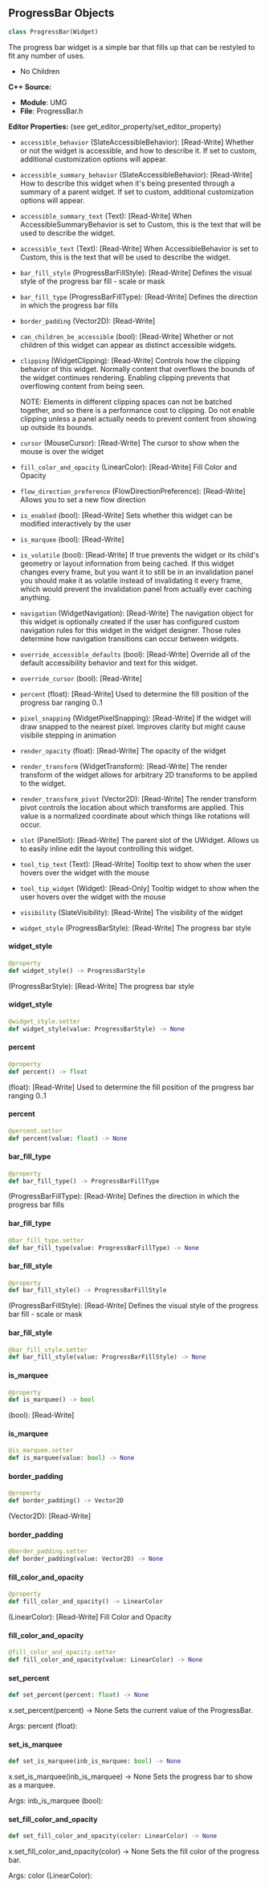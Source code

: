 ## ProgressBar Objects

```python
class ProgressBar(Widget)
```

The progress bar widget is a simple bar that fills up that can be restyled to fit any number of uses.

* No Children

**C++ Source:**

- **Module**: UMG
- **File**: ProgressBar.h

**Editor Properties:** (see get_editor_property/set_editor_property)

- ``accessible_behavior`` (SlateAccessibleBehavior):  [Read-Write] Whether or not the widget is accessible, and how to describe it. If set to custom, additional customization options will appear.
- ``accessible_summary_behavior`` (SlateAccessibleBehavior):  [Read-Write] How to describe this widget when it's being presented through a summary of a parent widget. If set to custom, additional customization options will appear.
- ``accessible_summary_text`` (Text):  [Read-Write] When AccessibleSummaryBehavior is set to Custom, this is the text that will be used to describe the widget.
- ``accessible_text`` (Text):  [Read-Write] When AccessibleBehavior is set to Custom, this is the text that will be used to describe the widget.
- ``bar_fill_style`` (ProgressBarFillStyle):  [Read-Write] Defines the visual style of the progress bar fill - scale or mask
- ``bar_fill_type`` (ProgressBarFillType):  [Read-Write] Defines the direction in which the progress bar fills
- ``border_padding`` (Vector2D):  [Read-Write]
- ``can_children_be_accessible`` (bool):  [Read-Write] Whether or not children of this widget can appear as distinct accessible widgets.
- ``clipping`` (WidgetClipping):  [Read-Write] Controls how the clipping behavior of this widget.  Normally content that overflows the
  bounds of the widget continues rendering.  Enabling clipping prevents that overflowing content
  from being seen.

  NOTE: Elements in different clipping spaces can not be batched together, and so there is a
  performance cost to clipping.  Do not enable clipping unless a panel actually needs to prevent
  content from showing up outside its bounds.
- ``cursor`` (MouseCursor):  [Read-Write] The cursor to show when the mouse is over the widget
- ``fill_color_and_opacity`` (LinearColor):  [Read-Write] Fill Color and Opacity
- ``flow_direction_preference`` (FlowDirectionPreference):  [Read-Write] Allows you to set a new flow direction
- ``is_enabled`` (bool):  [Read-Write] Sets whether this widget can be modified interactively by the user
- ``is_marquee`` (bool):  [Read-Write]
- ``is_volatile`` (bool):  [Read-Write] If true prevents the widget or its child's geometry or layout information from being cached.  If this widget
  changes every frame, but you want it to still be in an invalidation panel you should make it as volatile
  instead of invalidating it every frame, which would prevent the invalidation panel from actually
  ever caching anything.
- ``navigation`` (WidgetNavigation):  [Read-Write] The navigation object for this widget is optionally created if the user has configured custom
  navigation rules for this widget in the widget designer.  Those rules determine how navigation transitions
  can occur between widgets.
- ``override_accessible_defaults`` (bool):  [Read-Write] Override all of the default accessibility behavior and text for this widget.
- ``override_cursor`` (bool):  [Read-Write]
- ``percent`` (float):  [Read-Write] Used to determine the fill position of the progress bar ranging 0..1
- ``pixel_snapping`` (WidgetPixelSnapping):  [Read-Write] If the widget will draw snapped to the nearest pixel.  Improves clarity but might cause visibile stepping in animation
- ``render_opacity`` (float):  [Read-Write] The opacity of the widget
- ``render_transform`` (WidgetTransform):  [Read-Write] The render transform of the widget allows for arbitrary 2D transforms to be applied to the widget.
- ``render_transform_pivot`` (Vector2D):  [Read-Write] The render transform pivot controls the location about which transforms are applied.
  This value is a normalized coordinate about which things like rotations will occur.
- ``slot`` (PanelSlot):  [Read-Write] The parent slot of the UWidget.  Allows us to easily inline edit the layout controlling this widget.
- ``tool_tip_text`` (Text):  [Read-Write] Tooltip text to show when the user hovers over the widget with the mouse
- ``tool_tip_widget`` (Widget):  [Read-Only] Tooltip widget to show when the user hovers over the widget with the mouse
- ``visibility`` (SlateVisibility):  [Read-Write] The visibility of the widget
- ``widget_style`` (ProgressBarStyle):  [Read-Write] The progress bar style

<a id="unreal.ProgressBar.widget_style"></a>

#### widget_style

```python
@property
def widget_style() -> ProgressBarStyle
```

(ProgressBarStyle):  [Read-Write] The progress bar style

<a id="unreal.ProgressBar.widget_style"></a>

#### widget_style

```python
@widget_style.setter
def widget_style(value: ProgressBarStyle) -> None
```

<a id="unreal.ProgressBar.percent"></a>

#### percent

```python
@property
def percent() -> float
```

(float):  [Read-Write] Used to determine the fill position of the progress bar ranging 0..1

<a id="unreal.ProgressBar.percent"></a>

#### percent

```python
@percent.setter
def percent(value: float) -> None
```

<a id="unreal.ProgressBar.bar_fill_type"></a>

#### bar_fill_type

```python
@property
def bar_fill_type() -> ProgressBarFillType
```

(ProgressBarFillType):  [Read-Write] Defines the direction in which the progress bar fills

<a id="unreal.ProgressBar.bar_fill_type"></a>

#### bar_fill_type

```python
@bar_fill_type.setter
def bar_fill_type(value: ProgressBarFillType) -> None
```

<a id="unreal.ProgressBar.bar_fill_style"></a>

#### bar_fill_style

```python
@property
def bar_fill_style() -> ProgressBarFillStyle
```

(ProgressBarFillStyle):  [Read-Write] Defines the visual style of the progress bar fill - scale or mask

<a id="unreal.ProgressBar.bar_fill_style"></a>

#### bar_fill_style

```python
@bar_fill_style.setter
def bar_fill_style(value: ProgressBarFillStyle) -> None
```

<a id="unreal.ProgressBar.is_marquee"></a>

#### is_marquee

```python
@property
def is_marquee() -> bool
```

(bool):  [Read-Write]

<a id="unreal.ProgressBar.is_marquee"></a>

#### is_marquee

```python
@is_marquee.setter
def is_marquee(value: bool) -> None
```

<a id="unreal.ProgressBar.border_padding"></a>

#### border_padding

```python
@property
def border_padding() -> Vector2D
```

(Vector2D):  [Read-Write]

<a id="unreal.ProgressBar.border_padding"></a>

#### border_padding

```python
@border_padding.setter
def border_padding(value: Vector2D) -> None
```

<a id="unreal.ProgressBar.fill_color_and_opacity"></a>

#### fill_color_and_opacity

```python
@property
def fill_color_and_opacity() -> LinearColor
```

(LinearColor):  [Read-Write] Fill Color and Opacity

<a id="unreal.ProgressBar.fill_color_and_opacity"></a>

#### fill_color_and_opacity

```python
@fill_color_and_opacity.setter
def fill_color_and_opacity(value: LinearColor) -> None
```

<a id="unreal.ProgressBar.set_percent"></a>

#### set_percent

```python
def set_percent(percent: float) -> None
```

x.set_percent(percent) -> None
Sets the current value of the ProgressBar.

Args:
    percent (float):

<a id="unreal.ProgressBar.set_is_marquee"></a>

#### set_is_marquee

```python
def set_is_marquee(inb_is_marquee: bool) -> None
```

x.set_is_marquee(inb_is_marquee) -> None
Sets the progress bar to show as a marquee.

Args:
    inb_is_marquee (bool):

<a id="unreal.ProgressBar.set_fill_color_and_opacity"></a>

#### set_fill_color_and_opacity

```python
def set_fill_color_and_opacity(color: LinearColor) -> None
```

x.set_fill_color_and_opacity(color) -> None
Sets the fill color of the progress bar.

Args:
    color (LinearColor):

<a id="unreal.RetainerBox"></a>